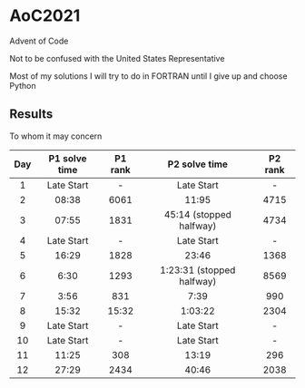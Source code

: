 # AoC2021
Advent of Code

Not to be confused with the United States Representative

Most of my solutions I will try to do in FORTRAN until I give up and choose Python

## Results
To whom it may concern

| Day | P1 solve time | P1 rank |  P2 solve time  | P2 rank |
|:---:|:-------------:|:-------:|:---------------:|:-------:|
|  1  | Late Start    |    -    |  Late Start     |    -    |
|  2  |     08:38     |  6061   |  11:95          |  4715   |
|  3  |     07:55     |  1831   |  45:14 (stopped halfway)   |  4734   |
|  4  | Late Start    |    -    |  Late Start     |    -    |
|  5  |     16:29     |   1828  |  23:46          |  1368   |
|  6  |     6:30      |   1293  |  1:23:31 (stopped halfway)  |   8569   |
|  7  |     3:56      |   831   |  7:39           |  990    |
|  8  |     15:32     |   15:32 |  1:03:22        |  2304   |
|  9  |  Late Start   |     -   |  Late Start     |  -      |
| 10  |  Late Start   |     -   |  Late Start     |   -     |
| 11  |     11:25     |  308    |  13:19          |  296    |
| 12  |     27:29     |  2434   |  40:46          |  2038   |
